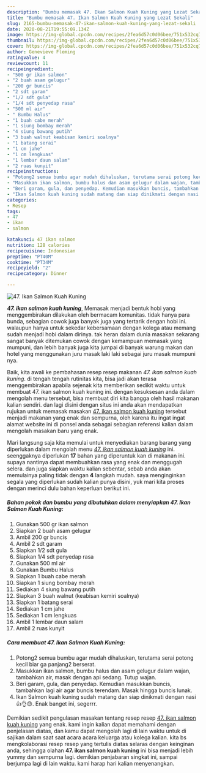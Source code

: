 ```yaml
---
description: "Bumbu memasak 47. Ikan Salmon Kuah Kuning yang Lezat Sekali"
title: "Bumbu memasak 47. Ikan Salmon Kuah Kuning yang Lezat Sekali"
slug: 2165-bumbu-memasak-47-ikan-salmon-kuah-kuning-yang-lezat-sekali
date: 2020-08-21T19:55:09.134Z
image: https://img-global.cpcdn.com/recipes/2fea6d57c0d06bee/751x532cq70/47-ikan-salmon-kuah-kuning-foto-resep-utama.jpg
thumbnail: https://img-global.cpcdn.com/recipes/2fea6d57c0d06bee/751x532cq70/47-ikan-salmon-kuah-kuning-foto-resep-utama.jpg
cover: https://img-global.cpcdn.com/recipes/2fea6d57c0d06bee/751x532cq70/47-ikan-salmon-kuah-kuning-foto-resep-utama.jpg
author: Genevieve Fleming
ratingvalue: 4
reviewcount: 11
recipeingredient:
- "500 gr ikan salmon"
- "2 buah asam gelugur"
- "200 gr buncis"
- "2 sdt garam"
- "1/2 sdt gula"
- "1/4 sdt penyedap rasa"
- "500 ml air"
- " Bumbu Halus"
- "1 buah cabe merah"
- "1 siung bombay merah"
- "4 siung bawang putih"
- "3 buah walnut keabisan kemiri soalnya"
- "1 batang serai"
- "1 cm jahe"
- "1 cm lengkuas"
- "1 lembar daun salam"
- "2 ruas kunyit"
recipeinstructions:
- "Potong2 semua bumbu agar mudah dihaluskan, terutama serai potong kecil biar ga panjang2 berserat."
- "Masukkan ikan salmon, bumbu halus dan asam gelugur dalam wajan, tambahkan air, masak dengan api sedang. Tutup wajan."
- "Beri garam, gula, dan penyedap. Kemudian masukkan buncis, tambahkan lagi air agar buncis terendam. Masak hingga buncis lunak."
- "Ikan Salmon kuah kuning sudah matang dan siap dinikmati dengan nasi 👍👌😍. Enak banget ini, segerrr."
categories:
- Resep
tags:
- 47
- ikan
- salmon

katakunci: 47 ikan salmon 
nutrition: 128 calories
recipecuisine: Indonesian
preptime: "PT40M"
cooktime: "PT34M"
recipeyield: "2"
recipecategory: Dinner

---
```



![47. Ikan Salmon Kuah Kuning](https://img-global.cpcdn.com/recipes/2fea6d57c0d06bee/751x532cq70/47-ikan-salmon-kuah-kuning-foto-resep-utama.jpg)

<b><i>47. ikan salmon kuah kuning</i></b>, Memasak menjadi bentuk hobi yang menggembirakan dilakukan oleh bermacam komunitas. tidak hanya para bunda, sebagian cowok juga banyak juga yang tertarik dengan hobi ini. walaupun hanya untuk sekedar kebersamaan dengan kolega atau memang sudah menjadi hobi dalam dirinya. tak heran dalam dunia masakan sekarang sangat banyak ditemukan cowok dengan kemampuan memasak yang mumpuni, dan lebih banyak juga kita jumpai di banyak warung makan dan hotel yang menggunakan juru masak laki laki sebagai juru masak mumpuni nya.



Baik, kita awali ke pembahasan resep resep makanan <i>47. ikan salmon kuah kuning</i>. di tengah tengah rutinitas kita, bisa jadi akan terasa menggembirakan apabila sejenak kita memberikan sedikit waktu untuk membuat 47. ikan salmon kuah kuning ini. dengan kesuksesan anda dalam mengolah menu tersebut, bisa membuat diri kita bangga oleh hasil makanan kalian sendiri. dan lagi disini dengan situs ini anda akan mendapatkan rujukan untuk memasak masakan <u>47. ikan salmon kuah kuning</u> tersebut menjadi makanan yang enak dan sempurna, oleh karena itu ingat ingat alamat website ini di ponsel anda sebagai sebagian referensi kalian dalam mengolah masakan baru yang enak.


Mari langsung saja kita memulai untuk menyediakan barang barang yang diperlukan dalam mengolah menu <u><i>47. ikan salmon kuah kuning</i></u> ini. seenggaknya diperlukan <b>17</b> bahan yang diperuntuk kan di makanan ini. supaya nantinya dapat membuahkan rasa yang enak dan menggugah selera. dan juga siapkan waktu kalian sebentar, sebab anda akan memulainya paling tidak dengan <b>4</b> langkah mudah. saya menginginkan segala yang diperlukan sudah kalian punya disini, yuk mari kita proses dengan merinci dulu bahan keperluan berikut ini.

<!--inarticleads1-->

##### Bahan pokok dan bumbu yang dibutuhkan dalam menyiapkan 47. Ikan Salmon Kuah Kuning:

1. Gunakan 500 gr ikan salmon
1. Siapkan 2 buah asam gelugur
1. Ambil 200 gr buncis
1. Ambil 2 sdt garam
1. Siapkan 1/2 sdt gula
1. Siapkan 1/4 sdt penyedap rasa
1. Gunakan 500 ml air
1. Gunakan  Bumbu Halus
1. Siapkan 1 buah cabe merah
1. Siapkan 1 siung bombay merah
1. Sediakan 4 siung bawang putih
1. Siapkan 3 buah walnut (keabisan kemiri soalnya)
1. Siapkan 1 batang serai
1. Sediakan 1 cm jahe
1. Sediakan 1 cm lengkuas
1. Ambil 1 lembar daun salam
1. Ambil 2 ruas kunyit




<!--inarticleads2-->

##### Cara membuat 47. Ikan Salmon Kuah Kuning:

1. Potong2 semua bumbu agar mudah dihaluskan, terutama serai potong kecil biar ga panjang2 berserat.
1. Masukkan ikan salmon, bumbu halus dan asam gelugur dalam wajan, tambahkan air, masak dengan api sedang. Tutup wajan.
1. Beri garam, gula, dan penyedap. Kemudian masukkan buncis, tambahkan lagi air agar buncis terendam. Masak hingga buncis lunak.
1. Ikan Salmon kuah kuning sudah matang dan siap dinikmati dengan nasi 👍👌😍. Enak banget ini, segerrr.




Demikian sedikit pengulasan masakan tentang resep resep <u>47. ikan salmon kuah kuning</u> yang enak. kami ingin kalian dapat memahami dengan penjelasan diatas, dan kamu dapat mengolah lagi di lain waktu untuk di sajikan dalam saat saat acara acara keluarga atau kolega kalian. kita bs mengkolaborasi resep resep yang tertulis diatas selaras dengan keinginan anda, sehingga olahan <b>47. ikan salmon kuah kuning</b> ini bisa menjadi lebih yummy dan sempurna lagi. demikian penjabaran singkat ini, sampai berjumpa lagi di lain waktu. kami harap hari kalian menyenangkan.
